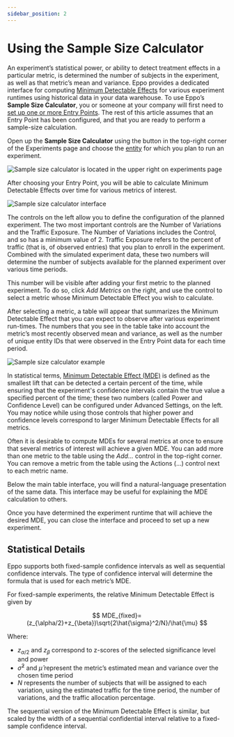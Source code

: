 ```yaml
---
sidebar_position: 2
---
```


# Using the Sample Size Calculator

An experiment’s statistical power, or ability to detect treatment effects in a particular metric, is determined the number of subjects in the experiment, as well as that metric’s mean and variance. Eppo provides a dedicated interface for computing [Minimum Detectable Effects](./minimum_detectable_effects) for various experiment runtimes using historical data in your data warehouse. To use Eppo’s **Sample Size Calculator**, you or someone at your company will first need to [set up one or more Entry Points](./setting_up_the_sample_size_calculator#creating-entry-points). The rest of this article assumes that an Entry Point has been configured, and that you are ready to perform a sample-size calculation.

Open up the **Sample Size Calculator** using the button in the top-right corner of the Experiments page and choose the [entity](../building-experiments/entities/) for which you plan to run an experiment.

![Sample size calculator is located in the upper right on experiments page](/img/planning-experiments/sample_size_calculator_homepage.png)

After choosing your Entry Point, you will be able to calculate Minimum Detectable Effects over time for various metrics of interest.

![Sample size calculator interface](/img/planning-experiments/sample_size_calculator_interface.png)

The controls on the left allow you to define the configuration of the planned experiment. The two most important controls are the Number of Variations and the Traffic Exposure. The Number of Variations includes the Control, and so has a minimum value of 2. Traffic Exposure refers to the percent of traffic (that is, of observed entries) that you plan to enroll in the experiment. Combined with the simulated experiment data, these two numbers will determine the number of subjects available for the planned experiment over various time periods.

This number will be visible after adding your first metric to the planned experiment. To do so, click _Add Metrics_ on the right, and use the control to select a metric whose Minimum Detectable Effect you wish to calculate.

After selecting a metric, a table will appear that summarizes the Minimum Detectable Effect that you can expect to observe after various experiment run-times. The numbers that you see in the table take into account the metric’s most recently observed mean and variance, as well as the number of unique entity IDs that were observed in the Entry Point data for each time period.

![Sample size calculator example](/img/planning-experiments/sample_size_calculator_example.png)

In statistical terms, [Minimum Detectable Effect (MDE)](./minimum_detectable_effects) is defined as the smallest lift that can be detected a certain percent of the time, while ensuring that the experiment's confidence intervals contain the true value a specified percent of the time; these two numbers (called Power and Confidence Level) can be configured under Advanced Settings, on the left. You may notice while using those controls that higher power and confidence levels correspond to larger Minimum Detectable Effects for all metrics.

Often it is desirable to compute MDEs for several metrics at once to ensure that several metrics of interest will achieve a given MDE. You can add more than one metric to the table using the _Add..._ control in the top-right corner. You can remove a metric from the table using the Actions (...) control next to each metric name.

Below the main table interface, you will find a natural-language presentation of the same data. This interface may be useful for explaining the MDE calculation to others.

Once you have determined the experiment runtime that will achieve the desired MDE, you can close the interface and proceed to set up a new experiment.

## Statistical Details

Eppo supports both fixed-sample confidence intervals as well as sequential confidence intervals. The type of confidence interval will determine the formula that is used for each metric’s MDE.

For fixed-sample experiments, the relative Minimum Detectable Effect is given by

$$
MDE_{fixed}=(z_{\alpha/2}+z_{\beta})\sqrt{2\hat{\sigma}^2/N}/\hat{\mu}
$$

Where:

- $z_{\alpha/2}$ and $z_\beta$ correspond to z-scores of the selected significance level and power
- $\hat{\sigma}^2$ and $\hat{\mu}$ represent the metric’s estimated mean and variance over the chosen time period
- $N$ represents the number of subjects that will be assigned to each variation, using the estimated traffic for the time period, the number of variations, and the traffic allocation percentage.

The sequential version of the Minimum Detectable Effect is similar, but scaled by the width of a sequential confidential interval relative to a fixed-sample confidence interval.
